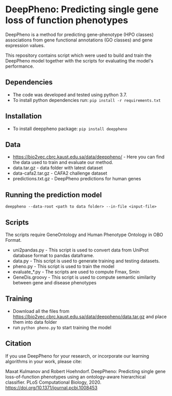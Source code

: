 # DeepPheno: Predicting single gene loss of function phenotypes

DeepPheno is a method for predicting gene-phenotype (HPO classes)
associations from gene functional annotations (GO classes) and gene
expression values.


This repository contains script which were used to build and train the
DeepPheno model together with the scripts for evaluating the model's
performance.

## Dependencies
* The code was developed and tested using python 3.7.
* To install python dependencies run:
  `pip install -r requirements.txt`

## Installation
* To install deeppheno package:
  `pip install deeppheno`

## Data
* https://bio2vec.cbrc.kaust.edu.sa/data/deeppheno/ - Here you can find the data
used to train and evaluate our method.
 * data.tar.gz - data folder with latest dataset
 * data-cafa2.tar.gz - CAFA2 challenge dataset
 * predictions.txt.gz - DeepPheno predictions for human genes

## Running the prediction model
  `deeppheno --data-root <path to data folder> --in-file <input-file>`

## Scripts
The scripts require GeneOntology and Human Phenotype Ontology in OBO Format.
* uni2pandas.py - This script is used to convert data from UniProt
database format to pandas dataframe.
* data.py - This script is used to generate training and
  testing datasets.
* pheno.py - This script is used to train the model
* evaluate_*.py - The scripts are used to compute Fmax, Smin
* GeneDis.groovy - This script is used to compute semantic similarity
  between gene and disease phenotypes

## Training
* Download all the files from https://bio2vec.cbrc.kaust.edu.sa/data/deeppheno/data.tar.gz and place them into data folder
* run `python pheno.py` to start training the model

## Citation
If you use DeepPheno for your research, or incorporate our learning algorithms in your work, please cite:

Maxat Kulmanov and Robert Hoehndorf. DeepPheno: Predicting single gene loss-of-function phenotypes using an ontology-aware hierarchical classifier. PLoS Computational Biology, 2020. https://doi.org/10.1371/journal.pcbi.1008453


